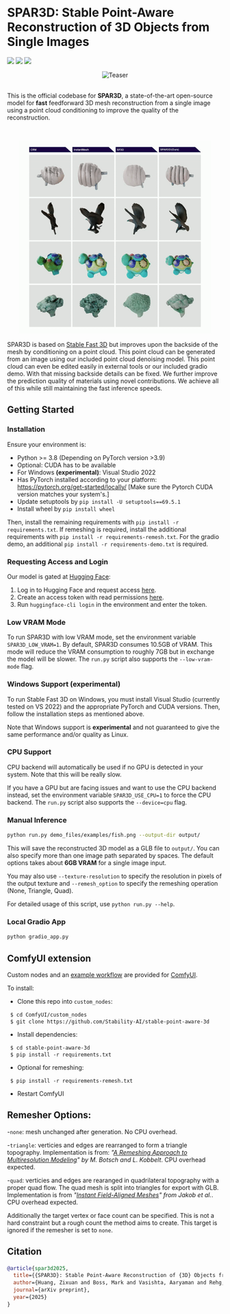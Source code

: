 # SPAR3D: Stable Point-Aware Reconstruction of 3D Objects from Single Images

<a href="https://arxiv.org/abs/2501.04689"><img src="https://img.shields.io/badge/Arxiv-2501.04689-B31B1B.svg"></a> <a href="https://huggingface.co/stabilityai/stable-point-aware-3d"><img src="https://img.shields.io/badge/%F0%9F%A4%97%20Model_Card-Huggingface-orange"></a> <a href="https://huggingface.co/spaces/stabilityai/stable-point-aware-3d"><img src="https://img.shields.io/badge/%F0%9F%A4%97%20Gradio%20Demo-Huggingface-orange"></a>

<div align="center">
  <img src="demo_files/turntable.gif" alt="Teaser">
</div>

<br>

This is the official codebase for **SPAR3D**, a state-of-the-art open-source model for **fast** feedforward 3D mesh reconstruction from a single image using a point cloud conditioning to improve the quality of the reconstruction.

<br>

<p align="center">
    <img width="450" src="demo_files/comp.gif"/>
</p>

SPAR3D is based on [Stable Fast 3D](https://github.com/Stability-AI/stable-fast-3d) but improves upon the backside of the mesh by conditioning on a point cloud. This point cloud can be generated from an image using our included point cloud denoising model. This point cloud can even be edited easily in external tools or our included gradio demo. With that missing backside details can be fixed. We further improve the prediction quality of materials using novel contributions. We achieve all of this while still maintaining the fast inference speeds.

## Getting Started

### Installation

Ensure your environment is:
- Python >= 3.8 (Depending on PyTorch version >3.9)
- Optional: CUDA has to be available
- For Windows **(experimental)**: Visual Studio 2022
- Has PyTorch installed according to your platform: https://pytorch.org/get-started/locally/ [Make sure the Pytorch CUDA version matches your system's.]
- Update setuptools by `pip install -U setuptools==69.5.1`
- Install wheel by `pip install wheel`

Then, install the remaining requirements with `pip install -r requirements.txt`.
If remeshing is required, install the additional requirements with `pip install -r requirements-remesh.txt`.
For the gradio demo, an additional `pip install -r requirements-demo.txt` is required.

### Requesting Access and Login

Our model is gated at [Hugging Face](https://huggingface.co):

1. Log in to Hugging Face and request access [here](https://huggingface.co/stabilityai/stable-point-aware-3d).
2. Create an access token with read permissions [here](https://huggingface.co/settings/tokens).
3. Run `huggingface-cli login` in the environment and enter the token.

### Low VRAM Mode

To run SPAR3D with low VRAM mode, set the environment variable `SPAR3D_LOW_VRAM=1`. By default, SPAR3D consumes 10.5GB of VRAM. This mode will reduce the VRAM consumption to roughly 7GB but in exchange the model will be slower. The `run.py` script also supports the `--low-vram-mode` flag.

### Windows Support **(experimental)**

To run Stable Fast 3D on Windows, you must install Visual Studio (currently tested on VS 2022) and the appropriate PyTorch and CUDA versions.
Then, follow the installation steps as mentioned above.

Note that Windows support is **experimental** and not guaranteed to give the same performance and/or quality as Linux.

### CPU Support

CPU backend will automatically be used if no GPU is detected in your system. Note that this will be really slow.

If you have a GPU but are facing issues and want to use the CPU backend instead, set the environment variable `SPAR3D_USE_CPU=1` to force the CPU backend. The `run.py` script also supports the `--device=cpu` flag.

### Manual Inference

```sh
python run.py demo_files/examples/fish.png --output-dir output/
```
This will save the reconstructed 3D model as a GLB file to `output/`. You can also specify more than one image path separated by spaces. The default options takes about **6GB VRAM** for a single image input.

You may also use `--texture-resolution` to specify the resolution in pixels of the output texture and `--remesh_option` to specify the remeshing operation (None, Triangle, Quad).

For detailed usage of this script, use `python run.py --help`.

### Local Gradio App

```sh
python gradio_app.py
```


## ComfyUI extension

Custom nodes and an [example workflow](./demo_files/workflows/spar3d_example.json) are provided for [ComfyUI](https://github.com/comfyanonymous/ComfyUI).

To install:

* Clone this repo into ```custom_nodes```:
 ```shell
  $ cd ComfyUI/custom_nodes
  $ git clone https://github.com/Stability-AI/stable-point-aware-3d
 ```
* Install dependencies:
 ```shell
  $ cd stable-point-aware-3d
  $ pip install -r requirements.txt
 ```
* Optional for remeshing:
 ```shell
  $ pip install -r requirements-remesh.txt
 ```
* Restart ComfyUI

## Remesher Options:

  -`none`: mesh unchanged after generation. No CPU overhead.

  -`triangle`: verticies and edges are rearranged to form a triangle topography. Implementation is from: *"[A Remeshing Approach to Multiresolution Modeling](https://github.com/sgsellan/botsch-kobbelt-remesher-libigl)" by M. Botsch and L. Kobbelt*. CPU overhead expected.

  -`quad`: verticies and edges are rearanged in quadrilateral topography with a proper quad flow. The quad mesh is split into triangles for export with GLB. Implementation is from *"[Instant Field-Aligned Meshes](https://github.com/wjakob/instant-meshes)" from Jakob et al.*. CPU overhead expected.

Additionally the target vertex or face count can be specified. This is not a hard constraint but a rough count the method aims to create. This target is ignored if the remesher is set to `none`.

## Citation
```BibTeX
@article{spar3d2025,
  title={{SPAR3D}: Stable Point-Aware Reconstruction of {3D} Objects from Single Images},
  author={Huang, Zixuan and Boss, Mark and Vasishta, Aaryaman and Rehg, James Matthew and Jampani, Varun},
  journal={arXiv preprint},
  year={2025}
}
```
